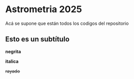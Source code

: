 # Astrometria 2025

Acá se supone que están todos los codigos del repositorio

## Esto es un subtítulo

**negrita**

__italica__ 

~~rayado~~


